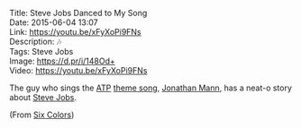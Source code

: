 Title: Steve Jobs Danced to My Song  
Date: 2015-06-04 13:07  
Link: https://youtu.be/xFyXoPi9FNs  
Description: 🎶  
Tags: Steve Jobs  
Image: https://d.pr/i/148Od+  
Video: https://youtu.be/xFyXoPi9FNs  

The guy who sings the [ATP][1] [theme song][2], [Jonathan Mann][3], has a neat-o story about [Steve Jobs][4].

(From [Six Colors][5])

[1]: http://atp.fm "Accidental Tech Podcast"
[2]: https://youtu.be/xFyXoPi9FNs "Steve Jobs Danced To My Song"
[3]: http://jonathanmann.net "Jonathan Mann"
[4]: /tags/Steve20%Jobs "Posts tagged 'Steve Jobs'"
[5]: http://sixcolors.com/link/2015/06/steve-jobs-danced-to-my-song/ "Source link from Six Colors"